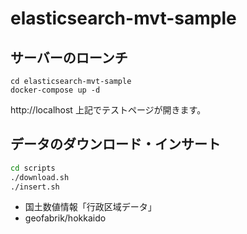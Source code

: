 # elasticsearch-mvt-sample

## サーバーのローンチ

```
cd elasticsearch-mvt-sample
docker-compose up -d
```

http://localhost
上記でテストページが開きます。

## データのダウンロード・インサート

```sh
cd scripts
./download.sh
./insert.sh
```

- 国土数値情報「行政区域データ」
- geofabrik/hokkaido
